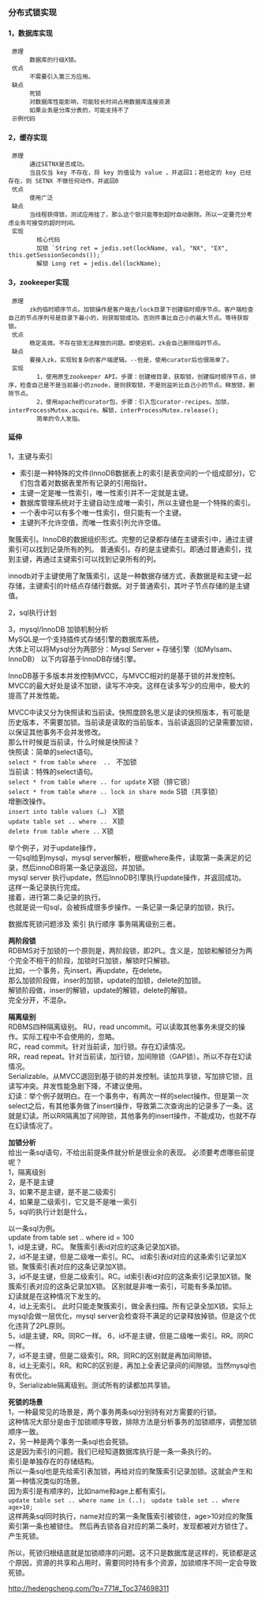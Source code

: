 ### 分布式锁实现
#### 1，数据库实现

     原理
          数据库的行级X锁。
     优点
          不需要引入第三方应用。
     缺点
          死锁
          对数据库性能影响，可能较长时间占用数据库连接资源
          如果业务是分库分表的，可能支持不了
     示例代码
#### 2，缓存实现
     原理
          通过SETNX是否成功。  
          当且仅当 key 不存在，将 key 的值设为 value ，并返回1；若给定的 key 已经存在，则 SETNX 不做任何动作，并返回0
     优点
          使用广泛
     缺点
          当线程获得锁，测试应用挂了，那么这个锁只能等到超时自动删除。所以一定要充分考虑业务可接受的超时时间。
     实现  
     		核心代码 
     		加锁 `String ret = jedis.set(lockName, val, "NX", "EX", this.getSessionSeconds());`
     		解锁 Long ret = jedis.del(lockName);  
#### 3，zookeeper实现
     原理
          zk的临时顺序节点。加锁操作是客户端去/lock目录下创建临时顺序节点。客户端检查自己的节点序列号是目录下最小的，则获取锁成功。否则件事比自己小的最大节点。等待获取锁。
     优点
          稳定高效。不存在锁无法释放的问题。即使宕机，zk会自己删除临时节点。
     缺点
          要接入zk，实现较复杂的客户端逻辑。--但是，使用curator后也很简单了。
     实现  
     		1，使用原生zookeeper API。步骤：创建根目录，获取锁，创建临时顺序节点，排序，检查自己是不是当前最小的znode，是则获取锁，不是则监听比自己小的节点。释放锁，删除节点。  
     		2，使用apache的curator包，步骤：引入包curator-recipes。加锁，interProcessMutex.acquire。解锁，interProcessMutex.release();
     		简单的令人发指。

#### 延伸
1，主键与索引  

- 索引是一种特殊的文件(InnoDB数据表上的索引是表空间的一个组成部分)，它们包含着对数据表里所有记录的引用指针。  
- 主键一定是唯一性索引，唯一性索引并不一定就是主键。  
- 数据库管理系统对于主键自动生成唯一索引，所以主键也是一个特殊的索引。  
- 一个表中可以有多个唯一性索引，但只能有一个主键。  
- 主键列不允许空值，而唯一性索引列允许空值。  

聚簇索引。InnoDB的数据组织形式。完整的记录都存储在主键索引中，通过主键索引可以找到记录所有的列。
普通索引。存的是主键索引。即通过普通索引，找到主键，再通过主键索引可以找到记录所有的列。

innodb对于主键使用了聚簇索引，这是一种数据存储方式，表数据是和主键一起存储，主键索引的叶结点存储行数据。对于普通索引，其叶子节点存储的是主键值。

2，sql执行计划

3，mysql/InnoDB 加锁机制分析  
MySQL是一个支持插件式存储引擎的数据库系统。  
大体上可以将Mysql分为两部分：Mysql Server + 存储引擎（如MyIsam、InnoDB）
以下内容基于InnoDB存储引擎。  

InnoDB基于多版本并发控制MVCC，与MVCC相对的是基于锁的并发控制。  
MVCC的最大好处是读不加锁，读写不冲突。这样在读多写少的应用中，极大的提高了并发性能。  

MVCC中读又分为快照读和当前读。快照度顾名思义是读的快照版本，有可能是历史版本，不需要加锁。当前读是读取的当前版本，当前读返回的记录需要加锁，以保证其他事务不会并发修改。  
那么什时候是当前读，什么时候是快照读？  
快照读：简单的select语句。  
`select * from table where  .. `    不加锁  
当前读：特殊的select语句。  
`select * from table where .. for update`   X锁（排它锁）    
`select * from table where .. lock in share mode`    S锁（共享锁）    
增删改操作。    
`insert into table values (…) `    X锁  
`update table set .. where .. `   X锁    
` delete from table where .. `     X锁  

举个例子，对于update操作，  
一句sql给到mysql，mysql server解析，根据where条件，读取第一条满足的记录，然后innoDB将第一条记录返回，并加锁。  
mysql server 执行update，然后InnoDB引擎执行update操作，并返回成功。  
这样一条记录执行完成。  
接着，进行第二条记录的执行。  
也就是说一句sql，会被拆成很多步操作。一条记录一条记录的加锁，执行。  

数据库死锁问题涉及  索引   执行顺序   事务隔离级别三者。  

**两阶段锁**     
RDBMS对于加锁的一个原则是，两阶段锁，即2PL。含义是，加锁和解锁分为两个完全不相干的阶段，加锁时只加锁，解锁时只解锁。  
比如，一个事务，先insert，再update，在delete。  
那么加锁阶段做，inser的加锁，update的加锁，delete的加锁。  
解锁阶段做，inser的解锁，update的解锁，delete的解锁。  
完全分开，不混杂。  

**隔离级别**  
RDBMS四种隔离级别。
RU，read uncommit。可以读取其他事务未提交的操作。实际工程中不会使用的，忽略。  
RC，read commit。针对当前读，加行锁。存在幻读情况。  
RR，read repeat。针对当前读，加行锁，加间隙锁（GAP锁）。所以不存在幻读情况。  
Serializable。从MVCC退回到基于锁的并发控制。读加共享锁，写加排它锁，且读写冲突。并发性能急剧下降，不建议使用。  
幻读：举个例子就明白。在一个事务中，有两次一样的select操作。但是第一次select之后，有其他事务做了insert操作，导致第二次查询出的记录多了一条。这就是幻读。所以RR隔离加了间隙锁，其他事务的insert操作，不能成功，也就不存在幻读情况了。  

**加锁分析**  
给出一条sql语句，不给出前提条件就分析是很业余的表现。
必须要考虑哪些前提呢？  
1，隔离级别  
2，是不是主键  
3，如果不是主键，是不是二级索引  
4，如果是二级索引，它又是不是唯一索引  
5，sql的执行计划是什么，  

以一条sql为例。  
update from table set .. where  id = 100  
1，id是主键，RC。   聚簇索引表id对应的这条记录加X锁。  
2，id不是主键，但是二级唯一索引。RC。 id索引表id对应的这条索引记录加X锁。聚簇索引表对应的这条记录加X锁。  
3，id不是主键，但是二级索引。RC。id索引表id对应的这条索引记录加X锁。聚簇索引表对应的这条记录加X锁。 区别就是非唯一索引，可能有多条加锁。  
     幻读就是在这种情况下发生的。  
4，id上无索引。 此时只能走聚簇索引，做全表扫描。所有记录全加X锁。实际上mysql会做一层优化，mysql server会检查将不满足的记录释放掉锁。但是这个优化违背了2PL原则。  
5，id是主键，RR。同RC一样。 
6，id不是主键，但是二级唯一索引。RR。同RC一样。  
7，id不是主键，但是二级索引。RR。同RC的区别就是再加间隙锁。  
8，id上无索引。RR。和RC的区别是，再加上全表记录间的间隙锁。当然mysql也有优化。  
9，Serializable隔离级别。测试所有的读都加共享锁。  
  
**死锁的场景**  
1，一种最常见的场景是，两个事务两条sql分别持有对方需要的行锁。  
这种情况大部分是由于加锁顺序导致，排除方法是分析事务的加锁顺序，调整加锁顺序一致。  
2，另一种是两个事务一条sql也会死锁。  
这是因为索引的问题。我们已经知道数据库执行是一条一条执行的。  
索引是单独存在的存储结构。  
所以一条sql也是先给索引表加锁，再给对应的聚簇索引记录加锁。这就会产生和第一种情况类似的场景。  
因为索引是有顺序的，比如name和age上都有索引。  
`update table set .. where name in (..); ` 
`update table set .. where age>10;  `  
这样两条sql同时执行，name对应的第一条聚簇索引被锁住，age>10对应的聚簇索引第一条也被锁住。
然后再去锁各自对应的第二条时，发现都被对方锁住了。产生死锁。  

所以，死锁归根结底就是加锁顺序的问题。这不只是数据库是这样的，死锁都是这个原因，资源的共享和占用时，需要同时持有多个资源，加锁顺序不同一定会导致死锁。  

http://hedengcheng.com/?p=771#_Toc374698311